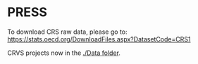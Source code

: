 # PRESS

To download CRS raw data, please go to: https://stats.oecd.org/DownloadFiles.aspx?DatasetCode=CRS1 

CRVS projects now in the [./Data folder](https://github.com/PARIS21-DATA/PRESS/tree/main/Data). 
